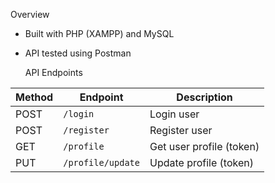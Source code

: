 Overview
- Built with PHP (XAMPP) and MySQL
- API tested using Postman

   API Endpoints

| Method | Endpoint         | Description           |
|--------|------------------|------------------------|
| POST   | `/login`          | Login user              |
| POST   | `/register`       | Register user           |
| GET    | `/profile`        | Get user profile (token) |
| PUT    | `/profile/update` | Update profile (token)  |


